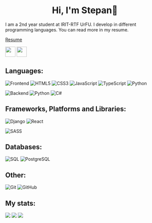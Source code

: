 <h1 align="center"> Hi, I'm Stepan👋</h1>

I am a 2nd year student at IRIT-RTF UrFU. I develop in different programming languages. 
You can read more in my resume.

[Resume](https://drive.google.com/drive/folders/185NXvZkS-lU332bHXDkxOgUcikZG_66h?usp=sharing)


<p align="left">
  <a href="https://t.me/st_fedostsev"><img width="32" src="https://raw.githubusercontent.com/raitonoberu/round-icons/master/128/telegram.png"></a>
  <a href="https://vk.com/st_fedostsev"><img width="32" src="https://raw.githubusercontent.com/raitonoberu/round-icons/master/128/vkontakte.png"></a>
</p>

## Languages:
![Frontend](https://img.shields.io/badge/Frontend-%23eaa14c?style=for-the-badge)
![HTML5](https://img.shields.io/badge/html5-%23E34F26.svg?style=for-the-badge&logo=html5&logoColor=white)
![CSS3](https://img.shields.io/badge/css3-%231572B6.svg?style=for-the-badge&logo=css3&logoColor=white)
![JavaScript](https://img.shields.io/badge/javascript-%23323330.svg?style=for-the-badge&logo=javascript&logoColor=%23F7DF1E)
![TypeScript](https://img.shields.io/badge/typescript-%23007ACC.svg?style=for-the-badge&logo=typescript&logoColor=white)
![Python](https://img.shields.io/badge/python-3670A0?style=for-the-badge&logo=python&logoColor=ffdd54)

![Backend](https://img.shields.io/badge/Backend-%23647aad?style=for-the-badge)
![Python](https://img.shields.io/badge/python-3670A0?style=for-the-badge&logo=python&logoColor=ffdd54)
![C#](https://img.shields.io/badge/c%23-%23239120.svg?style=for-the-badge&logo=csharp&logoColor=white)


## Frameworks, Platforms and Libraries:
![Django](https://img.shields.io/badge/django-%23092E20.svg?style=for-the-badge&logo=django&logoColor=white)
![React](https://img.shields.io/badge/react-%2320232a.svg?style=for-the-badge&logo=react&logoColor=%2361DAFB)


![SASS](https://img.shields.io/badge/SASS-hotpink.svg?style=for-the-badge&logo=SASS&logoColor=white)





## Databases:

![SQL](https://img.shields.io/badge/sql-%230081CB.svg?style=for-the-badge&logo=mysql&logoColor=white)
![PostgreSQL](https://img.shields.io/badge/postgres-%23316192.svg?style=for-the-badge&logo=postgresql&logoColor=white)


## Other:

![Git](https://img.shields.io/badge/git-%23F05033.svg?style=for-the-badge&logo=git&logoColor=white)
![GitHub](https://img.shields.io/badge/github-%23121011.svg?style=for-the-badge&logo=github&logoColor=white)

## My stats:

![](https://github-profile-summary-cards.vercel.app/api/cards/profile-details?username=st-fedostsev&theme=tokyonight)
![](https://github-profile-summary-cards.vercel.app/api/cards/repos-per-language?username=st-fedostsev&theme=tokyonight) ![](https://github-profile-summary-cards.vercel.app/api/cards/stats?username=st-fedostsev&theme=tokyonight)


